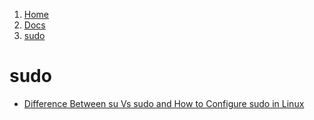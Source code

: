 <!-- -
Title: sudo
First Published: 2014-03-19
- -->

<ol class="breadcrumb" itemprop="breadcrumb">
	<li><a href="/">Home</a></li>
	<li><a href="/docs/">Docs</a></li>
	<li><a href="/docs/sudo.html">sudo</a></li>
</ol>

sudo
====

*   [Difference Between su Vs sudo and How to Configure sudo in Linux](http://www.tecmint.com/su-vs-sudo-and-how-to-configure-sudo-in-linux/)
